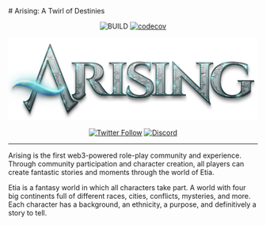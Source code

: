 <span align="center">
# Arising: A Twirl of Destinies

![BUILD](https://github.com/playarising/arising/actions/workflows/test.yml/badge.svg)
[![codecov](https://codecov.io/gh/playarising/arising/branch/main/graph/badge.svg?token=CNNKAMNV9K)](https://codecov.io/gh/playarising/arising)

[![Arising Logo](https://github.com/playarising/.github/blob/main/logo.png?raw=true)](https://playarising.com)

[![Twitter Follow](https://img.shields.io/twitter/follow/playarising?style=social)](https://twitter.com/playarising)
[![Discord](https://img.shields.io/discord/983345927131656244)](https://discord.gg/arising)

</span>

---

Arising is the first web3-powered role-play community and experience. Through community participation and character creation, all players can create fantastic stories and moments through the world of Etia.

Etia is a fantasy world in which all characters take part. A world with four big continents full of different races, cities, conflicts, mysteries, and more. Each character has a background, an ethnicity, a purpose, and definitively a story to tell.
